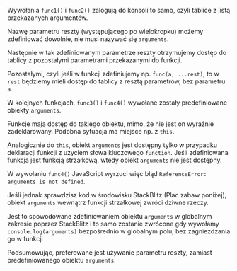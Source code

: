 Wywołania `func1()` i `func2()` zalogują do konsoli to samo, czyli tablice z listą przekazanych argumentów.

Nazwę parametru reszty (występującego po wielokropku) możemy zdefiniować dowolnie, nie musi nazywać się `arguments`.

Następnie w tak zdefiniowanym parametrze reszty otrzymujemy dostęp do tablicy z pozostałymi parametrami przekazanymi do funkcji.

Pozostałymi, czyli jeśli w funkcji zdefiniujemy np. `func(a, ...rest)`, to w `rest` będziemy mieli dostęp do tablicy z resztą parametrów, bez parametru `a`.

W kolejnych funkcjach, `func3()` i `func4()` wywołane zostały predefiniowane obiekty `arguments`.

Funkcje mają dostęp do takiego obiektu, mimo, że nie jest on wyraźnie zadeklarowany. Podobna sytuacja ma miejsce np. z `this`.

Analogicznie do `this`, obiekt `arguments` jest dostępny tylko w przypadku deklaracji funkcji z użyciem słowa kluczowego `function`. Jeśli zdefiniowana funkcja jest funkcją strzałkową, wtedy obiekt `arguments` nie jest dostępny.

W wywołaniu `func4()` JavaScript wyrzuci więc błąd `ReferenceError: arguments is not defined`.

Jeśli jednak sprawdzisz kod w środowisku StackBlitz (Plac zabaw poniżej), obiekt `arguments` wewnątrz funkcji strzałkowej zwróci dziwne rzeczy.

Jest to spowodowane zdefiniowaniem obiektu `arguments` w globalnym zakresie poprzez StackBlitz i to samo zostanie zwrócone gdy wywołamy `console.log(arguments)` bezpośrednio w globalnym polu, bez zagnieżdżania go w funkcji

Podsumowując, preferowane jest używanie parametru reszty, zamiast predefiniowanego obiektu `arguments`.
